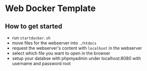 # Web Docker Template

## How to get started

- run `startdocker.sh`
- move files for the webserver into `./htdocs`
- request the webserver's content with `localhsot` in the webserver
- select which file you want to open in the browser
- setup your databse with phpmyadmin under localhost:8080 with username and password root